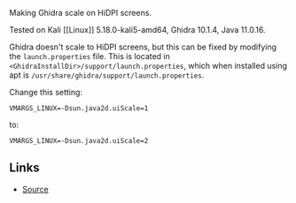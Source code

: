 Making Ghidra scale on HiDPI screens.

Tested on Kali [[Linux]] 5.18.0-kali5-amd64, Ghidra 10.1.4, Java 11.0.16.

Ghidra doesn't scale to HiDPI screens, but this can be fixed by modifying the `launch.properties` file.  This is located in `<GhidraInstallDir>/support/launch.properties`, which when installed using apt is `/usr/share/ghidra/support/launch.properties`.

Change this setting:
```
VMARGS_LINUX=-Dsun.java2d.uiScale=1
```
to:
```
VMARGS_LINUX=-Dsun.java2d.uiScale=2
```

## Links
 - [Source](https://gist.github.com/nstarke/baa031e0cab64a608c9bd77d73c50fc6)